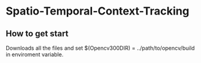 # Spatio-Temporal-Context-Tracking

## How to get start

Downloads all the files and set $(Opencv300DIR) = ../path/to/opencv/build in enviroment variable.
